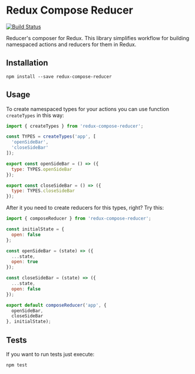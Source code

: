 # Redux Compose Reducer

[![Build Status](https://travis-ci.com/kimrgrey/redux-compose-reducer.svg?branch=master)](https://travis-ci.com/kimrgrey/redux-compose-reducer)

Reducer's composer for Redux. This library simplifies workflow for building namespaced actions and reducers for them in Redux.

## Installation

```
npm install --save redux-compose-reducer
```

## Usage

To create namespaced types for your actions you can use function `createTypes` in this way:

```js
import { createTypes } from 'redux-compose-reducer';

const TYPES = createTypes('app', [
  'openSideBar',
  'closeSideBar'
]);

export const openSideBar = () => ({
  type: TYPES.openSideBar
});

export const closeSideBar = () => ({
  type: TYPES.closeSideBar
});
```

After it you need to create reducers for this types, right? Try this:

```js
import { composeReducer } from 'redux-compose-reducer';

const initialState = {
  open: false
};

const openSideBar = (state) => ({
  ...state,
  open: true
});

const closeSideBar = (state) => ({
  ...state,
  open: false
});

export default composeReducer('app', {
  openSideBar,
  closeSideBar
}, initialState);
```

## Tests

If you want to run tests just execute:

```
npm test
```
